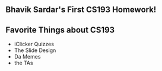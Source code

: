 ## Bhavik Sardar's First CS193 Homework!
  
  ## Favorite Things about CS193
  
 - iClicker Quizzes
 - The Slide Design
 - Da Memes
 - the TAs
